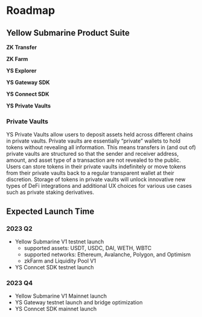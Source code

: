 # Roadmap

## Yellow Submarine Product Suite&#x20;



**ZK Transfer**

**ZK Farm**

**YS Explorer**&#x20;

**YS Gateway SDK**&#x20;

**YS Connect SDK**

**YS Private Vaults**&#x20;

###

###

###

###

### Private Vaults&#x20;

YS Private Vaults allow users to deposit assets held across different chains in private vaults. Private vaults are essentially “private” wallets to hold tokens without revealing all information. This means transfers in (and out of) private vaults are structured so that the sender and receiver address, amount, and asset type of a transaction are not revealed to the public. Users can store tokens in their private vaults indefinitely or move tokens from their private vaults back to a regular transparent wallet at their discretion. Storage of tokens in private vaults will unlock innovative new types of DeFi integrations and additional UX choices for various use cases such as private staking derivatives.



## Expected Launch Time&#x20;

### 2023 Q2

* Yellow Submarine V1 testnet launch&#x20;
  * supported assets: USDT, USDC, DAI, WETH, WBTC
  * supported networks: Ethereum, Avalanche, Polygon, and Optimism
  * zkFarm and Liquidity Pool V1
* YS Conncet SDK testnet launch

### 2023 Q4

* Yellow Submarine V1 Mainnet launch&#x20;
* YS Gateway testnet launch and bridge optimization
* YS Conncet SDK mainnet launch

